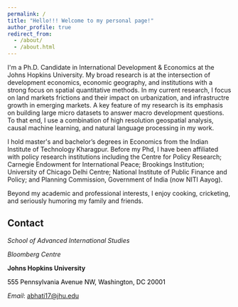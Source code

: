 ```yaml
---
permalink: /
title: "Hello!!! Welcome to my personal page!"
author_profile: true
redirect_from: 
  - /about/
  - /about.html
---
```



I'm a Ph.D. Candidate in International Development & Economics at the Johns Hopkins University. My broad research is at the intersection of development economics, economic geography, and institutions with a strong focus on spatial quantitative methods. In my current 
research, I focus on land markets frictions and their impact on urbanization, and infrastructre growth in emerging markets. A key feature of my research is its emphasis on building large micro datasets to answer macro development questions. To that end, I use a combination of high resolution geospatial analysis, causal machine learning, and natural language processing in my work. 

I hold master's and bachelor’s degrees in Economics from the Indian Institute of Technology Kharagpur. Before my Phd, I have been affiliated with policy research institutions including the Centre for Policy Research; Carnegie Endowment for International Peace; Brookings Institution; University of Chicago Delhi Centre; National Institute of Public Finance and Policy; and Planning Commission, Government of India (now NITI Aayog). 

Beyond my academic and professional interests, I enjoy cooking, cricketing, and seriously humoring my family and friends.


## Contact

*School of Advanced International Studies* 

*Bloomberg Centre*

**Johns Hopkins University**  

<span style="color:black">555 Pennsylvania Avenue NW, Washington, DC 20001</span>  

*Email*: [abhati17@jhu.edu](mailto:abhati17@jhu.edu)


